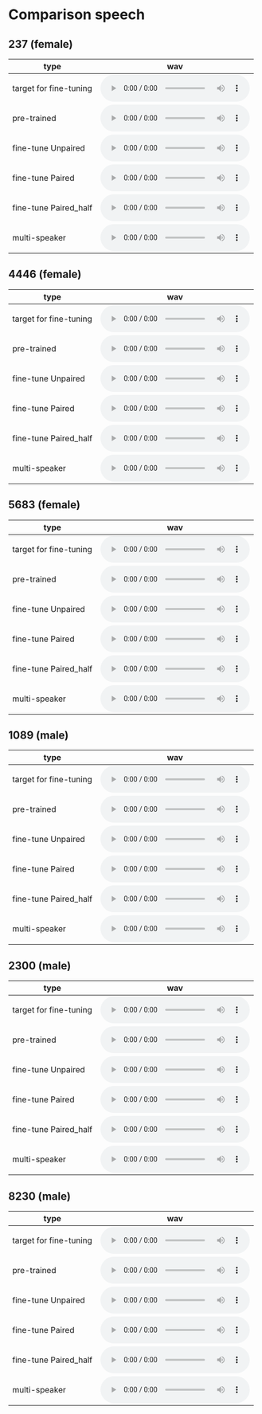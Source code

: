 # Comparison speech

## 237 (female)

| type | wav |  
| --- | --- |  
| target for fine-tuning | <audio src="./ground_truth/237_134500_000036_000000.wav" controls></audio> |  
| pre-trained            | <audio src="./test_clean_asr_lr1e-1.rev1/outputs_ljspeech.transformer.v1_tts_decode.fine-tuning_0th/test_clean_adapt_no_0rec_22050_merge_eval/wav_wnv_mol/237_134500_000036_000000.wav" controls></audio> | 
| fine-tune Unpaired     | <audio src="./test_clean_asr_lr1e-1.rev1/outputs_model.last1.avg.best_tts_decode.fine-tuning/test_clean_adapt_no_0rec_22050_merge_eval/wav_wnv_mol/237_134500_000036_000000.wav" controls></audio> |  
| fine-tune Paired       | <audio src="./test_clean_gt_lr1e-1.rev1/outputs_model.last1.avg.best_tts_decode.fine-tuning/test_clean_adapt_no_0rec_22050_merge_eval/wav_wnv_mol/237_134500_000036_000000.wav" controls></audio> |
| fine-tune Paired_half  | <audio src="./test_clean_gt_10min_lr1e-1.rev1/outputs_model.last1.avg.best_tts_decode.fine-tuning/test_clean_adapt_no_0rec_22050_merge_eval/wav_wnv_mol/237_134500_000036_000000.wav" controls></audio> |  
| multi-speaker          | <audio src="./test_clean_multi_lr1e0.rev1/outputs_libritts.transformer.v1_tts_decode.fine-tuning_0th/test_clean_gt_rm_max_merge_eval_x/wav_wnv_mol/237_134500_000036_000000.wav" controls></audio> |  

## 4446 (female)

| type | wav |  
| --- | --- |  
| target for fine-tuning | <audio src="./ground_truth/4446_2275_000044_000005.wav" controls></audio> |  
| pre-trained            | <audio src="./test_clean_asr_lr1e-1.rev1/outputs_ljspeech.transformer.v1_tts_decode.fine-tuning_0th/test_clean_adapt_no_0rec_22050_merge_eval/wav_wnv_mol/4446_2275_000044_000005.wav" controls></audio> | 
| fine-tune Unpaired     | <audio src="./test_clean_asr_lr1e-1.rev1/outputs_model.last1.avg.best_tts_decode.fine-tuning/test_clean_adapt_no_0rec_22050_merge_eval/wav_wnv_mol/4446_2275_000044_000005.wav" controls></audio> |  
| fine-tune Paired       | <audio src="./test_clean_gt_lr1e-1.rev1/outputs_model.last1.avg.best_tts_decode.fine-tuning/test_clean_adapt_no_0rec_22050_merge_eval/wav_wnv_mol/4446_2275_000044_000005.wav" controls></audio> |
| fine-tune Paired_half  | <audio src="./test_clean_gt_10min_lr1e-1.rev1/outputs_model.last1.avg.best_tts_decode.fine-tuning/test_clean_adapt_no_0rec_22050_merge_eval/wav_wnv_mol/4446_2275_000044_000005.wav" controls></audio> |  
| multi-speaker          | <audio src="./test_clean_multi_lr1e0.rev1/outputs_libritts.transformer.v1_tts_decode.fine-tuning_0th/test_clean_gt_rm_max_merge_eval_x/wav_wnv_mol/4446_2275_000044_000005.wav" controls></audio> |  

## 5683 (female)

| type | wav |  
| --- | --- |  
| target for fine-tuning | <audio src="./ground_truth/5683_32879_000046_000002.wav" controls></audio> |  
| pre-trained            | <audio src="./test_clean_asr_lr1e-1.rev1/outputs_ljspeech.transformer.v1_tts_decode.fine-tuning_0th/test_clean_adapt_no_0rec_22050_merge_eval/wav_wnv_mol/5683_32879_000046_000002.wav" controls></audio> | 
| fine-tune Unpaired     | <audio src="./test_clean_asr_lr1e-1.rev1/outputs_model.last1.avg.best_tts_decode.fine-tuning/test_clean_adapt_no_0rec_22050_merge_eval/wav_wnv_mol/5683_32879_000046_000002.wav" controls></audio> |  
| fine-tune Paired       | <audio src="./test_clean_gt_lr1e-1.rev1/outputs_model.last1.avg.best_tts_decode.fine-tuning/test_clean_adapt_no_0rec_22050_merge_eval/wav_wnv_mol/5683_32879_000046_000002.wav" controls></audio> |
| fine-tune Paired_half  | <audio src="./test_clean_gt_10min_lr1e-1.rev1/outputs_model.last1.avg.best_tts_decode.fine-tuning/test_clean_adapt_no_0rec_22050_merge_eval/wav_wnv_mol/5683_32879_000046_000002.wav" controls></audio> |  
| multi-speaker          | <audio src="./test_clean_multi_lr1e0.rev1/outputs_libritts.transformer.v1_tts_decode.fine-tuning_0th/test_clean_gt_rm_max_merge_eval_x/wav_wnv_mol/5683_32879_000046_000002.wav" controls></audio> |  

## 1089 (male)

| type | wav |  
| --- | --- |  
| target for fine-tuning | <audio src="./ground_truth/1089_134691_000049_000001.wav" controls></audio> |  
| pre-trained            | <audio src="./test_clean_asr_lr1e-1.rev1/outputs_ljspeech.transformer.v1_tts_decode.fine-tuning_0th/test_clean_adapt_no_0rec_22050_merge_eval/wav_wnv_mol/1089_134691_000049_000001.wav" controls></audio> | 
| fine-tune Unpaired     | <audio src="./test_clean_asr_lr1e-1.rev1/outputs_model.last1.avg.best_tts_decode.fine-tuning/test_clean_adapt_no_0rec_22050_merge_eval/wav_wnv_mol/1089_134691_000049_000001.wav" controls></audio> |  
| fine-tune Paired       | <audio src="./test_clean_gt_lr1e-1.rev1/outputs_model.last1.avg.best_tts_decode.fine-tuning/test_clean_adapt_no_0rec_22050_merge_eval/wav_wnv_mol/1089_134691_000049_000001.wav" controls></audio> |
| fine-tune Paired_half  | <audio src="./test_clean_gt_10min_lr1e-1.rev1/outputs_model.last1.avg.best_tts_decode.fine-tuning/test_clean_adapt_no_0rec_22050_merge_eval/wav_wnv_mol/1089_134691_000049_000001.wav" controls></audio> |  
| multi-speaker          | <audio src="./test_clean_multi_lr1e0.rev1/outputs_libritts.transformer.v1_tts_decode.fine-tuning_0th/test_clean_gt_rm_max_merge_eval_x/wav_wnv_mol/1089_134691_000049_000001.wav" controls></audio> |  

## 2300 (male)

| type | wav |  
| --- | --- |  
| target for fine-tuning | <audio src="./ground_truth/2300_131720_000042_000000.wav" controls></audio> |  
| pre-trained            | <audio src="./test_clean_asr_lr1e-1.rev1/outputs_ljspeech.transformer.v1_tts_decode.fine-tuning_0th/test_clean_adapt_no_0rec_22050_merge_eval/wav_wnv_mol/2300_131720_000042_000000.wav" controls></audio> | 
| fine-tune Unpaired     | <audio src="./test_clean_asr_lr1e-1.rev1/outputs_model.last1.avg.best_tts_decode.fine-tuning/test_clean_adapt_no_0rec_22050_merge_eval/wav_wnv_mol/2300_131720_000042_000000.wav" controls></audio> |  
| fine-tune Paired       | <audio src="./test_clean_gt_lr1e-1.rev1/outputs_model.last1.avg.best_tts_decode.fine-tuning/test_clean_adapt_no_0rec_22050_merge_eval/wav_wnv_mol/2300_131720_000042_000000.wav" controls></audio> |
| fine-tune Paired_half  | <audio src="./test_clean_gt_10min_lr1e-1.rev1/outputs_model.last1.avg.best_tts_decode.fine-tuning/test_clean_adapt_no_0rec_22050_merge_eval/wav_wnv_mol/2300_131720_000042_000000.wav" controls></audio> |  
| multi-speaker          | <audio src="./test_clean_multi_lr1e0.rev1/outputs_libritts.transformer.v1_tts_decode.fine-tuning_0th/test_clean_gt_rm_max_merge_eval_x/wav_wnv_mol/2300_131720_000042_000000.wav" controls></audio> |  

## 8230 (male)

| type | wav |  
| --- | --- |  
| target for fine-tuning | <audio src="./ground_truth/8230_279154_000029_000003.wav" controls></audio> |  
| pre-trained            | <audio src="./test_clean_asr_lr1e-1.rev1/outputs_ljspeech.transformer.v1_tts_decode.fine-tuning_0th/test_clean_adapt_no_0rec_22050_merge_eval/wav_wnv_mol/8230_279154_000029_000003.wav" controls></audio> | 
| fine-tune Unpaired     | <audio src="./test_clean_asr_lr1e-1.rev1/outputs_model.last1.avg.best_tts_decode.fine-tuning/test_clean_adapt_no_0rec_22050_merge_eval/wav_wnv_mol/8230_279154_000029_000003.wav" controls></audio> |  
| fine-tune Paired       | <audio src="./test_clean_gt_lr1e-1.rev1/outputs_model.last1.avg.best_tts_decode.fine-tuning/test_clean_adapt_no_0rec_22050_merge_eval/wav_wnv_mol/8230_279154_000029_000003.wav" controls></audio> |
| fine-tune Paired_half  | <audio src="./test_clean_gt_10min_lr1e-1.rev1/outputs_model.last1.avg.best_tts_decode.fine-tuning/test_clean_adapt_no_0rec_22050_merge_eval/wav_wnv_mol/8230_279154_000029_000003.wav" controls></audio> |  
| multi-speaker          | <audio src="./test_clean_multi_lr1e0.rev1/outputs_libritts.transformer.v1_tts_decode.fine-tuning_0th/test_clean_gt_rm_max_merge_eval_x/wav_wnv_mol/8230_279154_000029_000003.wav" controls></audio> |  
